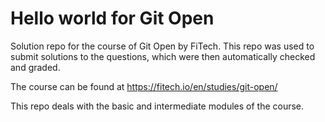 # Hello world for Git Open
Solution repo for the course of Git Open by FiTech. This repo was used to submit solutions to the questions, which were then automatically checked and graded. 

The course can be found at https://fitech.io/en/studies/git-open/

This repo deals with the basic and intermediate modules of the course. 
